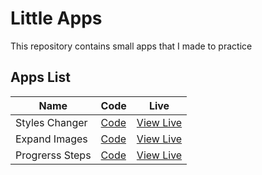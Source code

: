 # Little Apps

This repository contains small apps that I made to practice

## Apps List

| Name            | Code                        | Live                                                                     |
| --------------- | --------------------------- | ------------------------------------------------------------------------ |
| Styles Changer  | [Code](./1-Styles-Changer/) | [View Live](https://noasalgado.github.io/Mini-JS-Apps/1-Styles-Changer/) |
| Expand Images   | [Code](./2-Expand-Images/)  | [View Live](https://noasalgado.github.io/Mini-JS-Apps/2-Expand-Images/)  |
| Progrerss Steps | [Code](./3-Progress-Steps/) | [View Live](https://noasalgado.github.io/Mini-JS-Apps/3-Progress-Steps/) |
